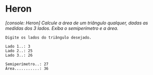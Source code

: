 # Heron
*[console: Heron] Calcule a área de um triângulo qualquer, dadas as medidas dos 3 lados. Exiba o semiperímetro e a área.*

```
Digite os lados do triângulo desejado.

Lado 1..: 3
Lado 2..: 25
Lado 3..: 26

Semiperímetro..: 27
Área...........: 36
```
